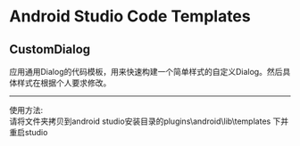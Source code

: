 Android Studio Code Templates 
===

CustomDialog
-----
应用通用Dialog的代码模板，用来快速构建一个简单样式的自定义Dialog。然后具体样式在根据个人要求修改。

---
使用方法:<br>请将文件夹拷贝到android studio安装目录的plugins\android\lib\templates 下并重启studio
